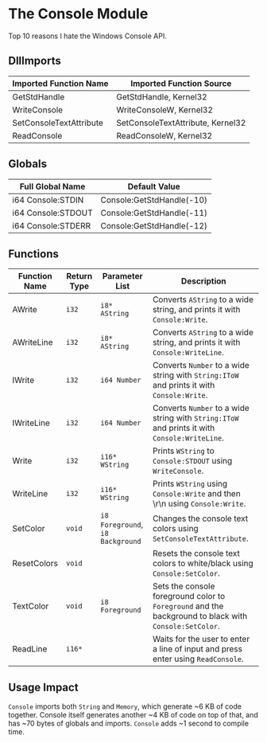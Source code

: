 # The Console Module
Top 10 reasons I hate the Windows Console API.

## DllImports

| Imported Function Name  | Imported Function Source          |
|-------------------------|-----------------------------------|
| GetStdHandle            | GetStdHandle, Kernel32            |
| WriteConsole            | WriteConsoleW, Kernel32           |
| SetConsoleTextAttribute | SetConsoleTextAttribute, Kernel32 |
| ReadConsole             | ReadConsoleW, Kernel32            |

## Globals

| Full Global Name   | Default Value             |
|--------------------|---------------------------|
| i64 Console:STDIN  | Console:GetStdHandle(-10) |
| i64 Console:STDOUT | Console:GetStdHandle(-11) |
| i64 Console:STDERR | Console:GetStdHandle(-12) |

## Functions

| Function Name | Return Type | Parameter List                          | Description                                                                                           |
|---------------|-------------|-----------------------------------------|-------------------------------------------------------------------------------------------------------|
| AWrite        | `i32`       | `i8* AString`                           | Converts `AString` to a wide string, and prints it with `Console:Write`.                              |
| AWriteLine    | `i32`       | `i8* AString`                           | Converts `AString` to a wide string, and prints it with `Console:WriteLine`.                          |
| IWrite        | `i32`       | `i64 Number`                            | Converts `Number` to a wide string with `String:IToW` and prints it with `Console:Write`.             |
| IWriteLine    | `i32`       | `i64 Number`                            | Converts `Number` to a wide string with `String:IToW` and prints it with `Console:WriteLine`.         |
| Write         | `i32`       | `i16* WString`                          | Prints `WString` to `Console:STDOUT` using `WriteConsole`.                                            |
| WriteLine     | `i32`       | `i16* WString`                          | Prints `WString` using `Console:Write` and then \r\n using `Console:Write`.                           |
| SetColor      | `void`      | `i8 Foreground`, `i8 Background`        | Changes the console text colors using `SetConsoleTextAttribute`.                                      |
| ResetColors   | `void`      |                                         | Resets the console text colors to white/black using `Console:SetColor`.                               |
| TextColor     | `void`      | `i8 Foreground`                         | Sets the console foreground color to `Foreground` and the background to black with `Console:SetColor`.|
| ReadLine      | `i16*`      |                                         | Waits for the user to enter a line of input and press enter using `ReadConsole`.                      |

## Usage Impact

`Console` imports both `String` and `Memory`, which generate ~6 KB of code together. Console itself generates another ~4 KB of code on top of that, and has ~70 bytes of globals and imports. `Console` adds ~1 second to compile time.